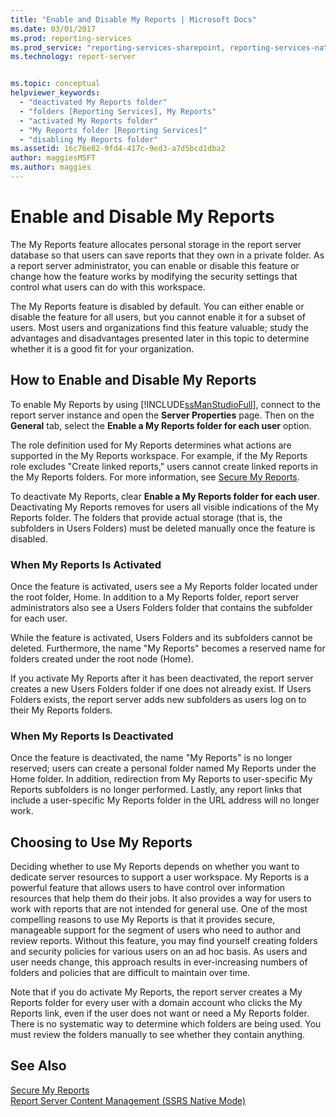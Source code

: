 ```yaml
---
title: "Enable and Disable My Reports | Microsoft Docs"
ms.date: 03/01/2017
ms.prod: reporting-services
ms.prod_service: "reporting-services-sharepoint, reporting-services-native"
ms.technology: report-server


ms.topic: conceptual
helpviewer_keywords: 
  - "deactivated My Reports folder"
  - "folders [Reporting Services], My Reports"
  - "activated My Reports folder"
  - "My Reports folder [Reporting Services]"
  - "disabling My Reports folder"
ms.assetid: 16c76e82-9fd4-417c-9ed3-a7d5bcd1dba2
author: maggiesMSFT
ms.author: maggies
---
```

# Enable and Disable My Reports
  The My Reports feature allocates personal storage in the report server database so that users can save reports that they own in a private folder. As a report server administrator, you can enable or disable this feature or change how the feature works by modifying the security settings that control what users can do with this workspace.  
  
 The My Reports feature is disabled by default. You can either enable or disable the feature for all users, but you cannot enable it for a subset of users. Most users and organizations find this feature valuable; study the advantages and disadvantages presented later in this topic to determine whether it is a good fit for your organization.  
  
## How to Enable and Disable My Reports  
 To enable My Reports by using [!INCLUDE[ssManStudioFull](../../includes/ssmanstudiofull-md.md)], connect to the report server instance and open the **Server Properties** page. Then on the **General** tab, select the **Enable a My Reports folder for each user** option.  
  
 The role definition used for My Reports determines what actions are supported in the My Reports workspace. For example, if the My Reports role excludes "Create linked reports," users cannot create linked reports in the My Reports folders. For more information, see [Secure My Reports](../../reporting-services/security/secure-my-reports.md).  
  
 To deactivate My Reports, clear **Enable a My Reports folder for each user**. Deactivating My Reports removes for users all visible indications of the My Reports folder. The folders that provide actual storage (that is, the subfolders in Users Folders) must be deleted manually once the feature is disabled.  
  
### When My Reports Is Activated  
 Once the feature is activated, users see a My Reports folder located under the root folder, Home. In addition to a My Reports folder, report server administrators also see a Users Folders folder that contains the subfolder for each user.  
  
 While the feature is activated, Users Folders and its subfolders cannot be deleted. Furthermore, the name "My Reports" becomes a reserved name for folders created under the root node (Home).  
  
 If you activate My Reports after it has been deactivated, the report server creates a new Users Folders folder if one does not already exist. If Users Folders exists, the report server adds new subfolders as users log on to their My Reports folders.  
  
### When My Reports Is Deactivated  
 Once the feature is deactivated, the name "My Reports" is no longer reserved; users can create a personal folder named My Reports under the Home folder. In addition, redirection from My Reports to user-specific My Reports subfolders is no longer performed. Lastly, any report links that include a user-specific My Reports folder in the URL address will no longer work.  
  
## Choosing to Use My Reports  
 Deciding whether to use My Reports depends on whether you want to dedicate server resources to support a user workspace. My Reports is a powerful feature that allows users to have control over information resources that help them do their jobs. It also provides a way for users to work with reports that are not intended for general use. One of the most compelling reasons to use My Reports is that it provides secure, manageable support for the segment of users who need to author and review reports. Without this feature, you may find yourself creating folders and security policies for various users on an ad hoc basis. As users and user needs change, this approach results in ever-increasing numbers of folders and policies that are difficult to maintain over time.  
  
 Note that if you do activate My Reports, the report server creates a My Reports folder for every user with a domain account who clicks the My Reports link, even if the user does not want or need a My Reports folder. There is no systematic way to determine which folders are being used. You must review the folders manually to see whether they contain anything.  
  
## See Also  
 [Secure My Reports](../../reporting-services/security/secure-my-reports.md)   
 [Report Server Content Management &#40;SSRS Native Mode&#41;](../../reporting-services/report-server/report-server-content-management-ssrs-native-mode.md)  
  
  
